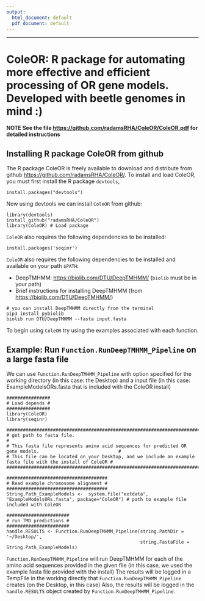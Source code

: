 ```yaml
---
output:
  html_document: default
  pdf_document: default
---
```


---
# ColeOR: R package for automating more effective and efficient processing of OR gene models. Developed with beetle genomes in mind :)
**NOTE See the file https://github.com/radamsRHA/ColeOR/ColeOR.pdf for detailed instructions**

## Installing R package ColeOR from github
The R package ColeOR is freely available to download and distribute from github <https://github.com/radamsRHA/ColeOR/>. To install and load ColeOR, you must first install the R package `devtools`, 

```
install.packages("devtools")
```
Now using devtools we can install `ColeOR` from github:

```
library(devtools)
install_github("radamsRHA/ColeOR")
library(ColeOR) # Load package 
```
`ColeOR` also requires the following dependencies to be installed:

```
install.packages('seqinr')  
```

`ColeOR` also requires the following dependencies to be installed and available on your path `$PATH`:

* DeepTMHMM: https://biolib.com/DTU/DeepTMHMM/ (`biolib` must be in your path)
* Brief instructions for installing DeepTMHMM (from https://biolib.com/DTU/DeepTMHMM/)

```
# you can install DeepTMHMM directly from the terminal
pip3 install pybiolib
biolib run DTU/DeepTMHMM --fasta input.fasta  
```


To begin using `ColeOR` try using the examples associated with each function. 


## Example: Run `Function.RunDeepTMHMM_Pipeline` on a large fasta file

We can use `Function.RunDeepTMHMM_Pipeline` with option specified for the working directory (in this case: the Desktop) and a input file (in this case: ExampleModelsORs.fasta that is included with the ColeOR install)

```
################
# Load depends #
################
library(ColeOR)
library(seqinr)

#############################################################################################################
# get path to fasta file. 																					#
# This fasta file represents amino acid sequences for predicted OR gene models. 							#
# This file can be located on your Desktop, and we include an example fasta file with the install of ColeOR #
#############################################################################################################

#####################################
# Read example chromosome alignment #
#####################################
String.Path_ExampleModels <-  system.file("extdata", "ExampleModelsORs.fasta", package="ColeOR") # path to example file included with ColeOR

#######################
# run TMD predictions #
#######################
handle.RESULTS <- Function.RunDeepTMHMM_Pipeline(string.PathDir = '~/Desktop/', 
                                                 string.FastaFile = String.Path_ExampleModels)

```

`Function.RunDeepTMHMM_Pipeline` will run DeepTMHMM for each of the amino acid sequences provided in the given file (in this case, we used the example fasta file provided with the install)
The results will be logged in a TempFile in the working directly that `Function.RunDeepTMHMM_Pipeline` creates (on the Desktop, in this case)
Also, the results will be logged in the `handle.RESULTS` object created by `Function.RunDeepTMHMM_Pipeline`.
